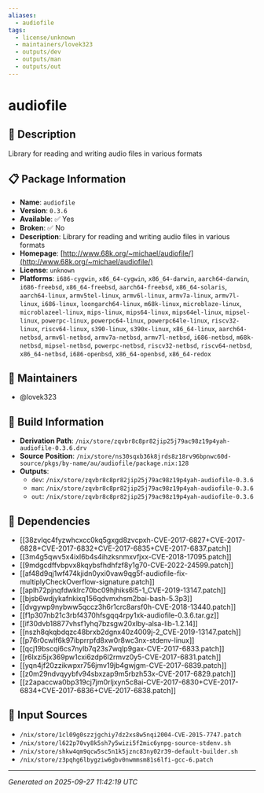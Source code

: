 ```yaml
---
aliases:
  - audiofile
tags:
  - license/unknown
  - maintainers/lovek323
  - outputs/dev
  - outputs/man
  - outputs/out
---
```


# audiofile

## 📝 Description

Library for reading and writing audio files in various formats

## 📋 Package Information

- **Name**: `audiofile`
- **Version**: `0.3.6`
- **Available**: ✅ Yes
- **Broken**: ✅ No
- **Description**: Library for reading and writing audio files in various formats
- **Homepage**: [http://www.68k.org/~michael/audiofile/](http://www.68k.org/~michael/audiofile/)
- **License**: `unknown`
- **Platforms**: `i686-cygwin`, `x86_64-cygwin`, `x86_64-darwin`, `aarch64-darwin`, `i686-freebsd`, `x86_64-freebsd`, `aarch64-freebsd`, `x86_64-solaris`, `aarch64-linux`, `armv5tel-linux`, `armv6l-linux`, `armv7a-linux`, `armv7l-linux`, `i686-linux`, `loongarch64-linux`, `m68k-linux`, `microblaze-linux`, `microblazeel-linux`, `mips-linux`, `mips64-linux`, `mips64el-linux`, `mipsel-linux`, `powerpc-linux`, `powerpc64-linux`, `powerpc64le-linux`, `riscv32-linux`, `riscv64-linux`, `s390-linux`, `s390x-linux`, `x86_64-linux`, `aarch64-netbsd`, `armv6l-netbsd`, `armv7a-netbsd`, `armv7l-netbsd`, `i686-netbsd`, `m68k-netbsd`, `mipsel-netbsd`, `powerpc-netbsd`, `riscv32-netbsd`, `riscv64-netbsd`, `x86_64-netbsd`, `i686-openbsd`, `x86_64-openbsd`, `x86_64-redox`
## 👥 Maintainers

- @lovek323


## 🔧 Build Information

- **Derivation Path**: `/nix/store/zqvbr8c8pr82jip25j79ac98z19p4yah-audiofile-0.3.6.drv`
- **Source Position**: `/nix/store/ns30sqxb36k8jrds8z18rv96bpnwc60d-source/pkgs/by-name/au/audiofile/package.nix:128`
- **Outputs**:
  - `dev`:  `/nix/store/zqvbr8c8pr82jip25j79ac98z19p4yah-audiofile-0.3.6`
  - `man`:  `/nix/store/zqvbr8c8pr82jip25j79ac98z19p4yah-audiofile-0.3.6`
  - `out`:  `/nix/store/zqvbr8c8pr82jip25j79ac98z19p4yah-audiofile-0.3.6`

## 🔗 Dependencies

- [[38zvlqc4fyzwhcxcc0kq5gxgd8zvcpxh-CVE-2017-6827+CVE-2017-6828+CVE-2017-6832+CVE-2017-6835+CVE-2017-6837.patch]]
- [[3m4g5qwv5x4ixl6b4s4ihzksnmxvfjxx-CVE-2018-17095.patch]]
- [[9mdgcdffvbpvx8kqybsfhdhfzf8y1g70-CVE-2022-24599.patch]]
- [[af48d9qj1wf474kjidn0yxi0vaw9qg5f-audiofile-fix-multiplyCheckOverflow-signature.patch]]
- [[aplh72pjnqfdwklrc70bc09hjhiks6l5-1_CVE-2019-13147.patch]]
- [[bjsb6wdjykafnkixq156qdvmxhsm2bai-bash-5.3p3]]
- [[dvgywp9nybww5qccz3h6r1crc8arsf0h-CVE-2018-13440.patch]]
- [[f1p307nb21c3rbf4370hfsgqq4rpy1xk-audiofile-0.3.6.tar.gz]]
- [[if30dvb18877vhsf1yhq7bzsgw20xlby-alsa-lib-1.2.14]]
- [[nszh8qkqbdqzc48brxb2dgnx40z4009j-2_CVE-2019-13147.patch]]
- [[p76r0cwlf6k97ibprrpfd8xw0r8wc3nx-stdenv-linux]]
- [[qcj19bscqi6cs7nylb7q23s7wqlp9gax-CVE-2017-6833.patch]]
- [[r6lxzi5jx369pw1cxi6zdp6l2rmvz0y5-CVE-2017-6831.patch]]
- [[yqn4jf20zzikwpxr756jmv19jb4gwjgm-CVE-2017-6839.patch]]
- [[z0m29ndvqyybfv94sbxzap9m5rbzh53x-CVE-2017-6829.patch]]
- [[z2apaccwa0bp319cj7jm0rljxyn5c8ai-CVE-2017-6830+CVE-2017-6834+CVE-2017-6836+CVE-2017-6838.patch]]

## 📁 Input Sources

- `/nix/store/1cl09g0szzjgchiy7dz2xs8w5nqi2004-CVE-2015-7747.patch`
- `/nix/store/l622p70vy8k5sh7y5wizi5f2mic6ynpg-source-stdenv.sh`
- `/nix/store/shkw4qm9qcw5sc5n1k5jznc83ny02r39-default-builder.sh`
- `/nix/store/z3pqhg6lbygziw6gbv0nwmmsm81s6lfi-gcc-6.patch`

---
*Generated on 2025-09-27 11:42:19 UTC*
